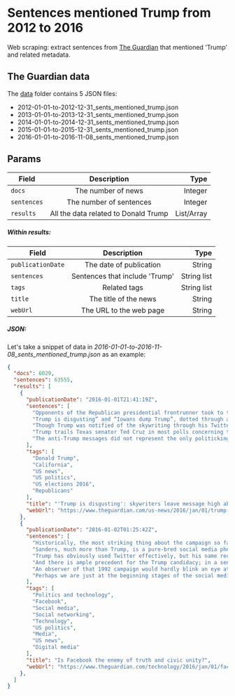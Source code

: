 # Sentences mentioned Trump from 2012 to 2016

Web scraping: extract sentences from [The Guardian](https://www.theguardian.com/) that mentioned 'Trump' and related metadata.

## The Guardian data

The [data](https://github.com/letitbevi/sentences-mentioned-Trump-from-2012-to-2016/tree/master/data) folder contains 5 JSON files:

- 2012-01-01-to-2012-12-31_sents_mentioned_trump.json
- 2013-01-01-to-2013-12-31_sents_mentioned_trump.json
- 2014-01-01-to-2014-12-31_sents_mentioned_trump.json
- 2015-01-01-to-2015-12-31_sents_mentioned_trump.json
- 2016-01-01-to-2016-11-08_sents_mentioned_trump.json

## Params

| Field        | Description           | Type  |
| ------------- |:-------------:| -----:|
| `docs`      | The number of news | Integer |
| `sentences`      | The number of sentences      |  Integer |
| `results` | All the data related to Donald Trump     | List/Array |

##### Within results:

| Field        | Description           | Type  |
| ------------- |:-------------:| -----:|
| `publicationDate` | The date of publication      |    String |
| `sentences` | Sentences that include 'Trump'       | String list |
| `tags` | Related tags   | String list |
| `title` | The title of the news  | String |
| `webUrl` | The URL to the web page   | String |

##### JSON:

Let's take a snippet of data in _2016-01-01-to-2016-11-08_sents_mentioned_trump.json_ as an example:

```JSON
{
  "docs": 6029,
  "sentences": 63555,
  "results": [
    {
      "publicationDate": "2016-01-01T21:41:19Z",
      "sentences": [
        "Opponents of the Republican presidential frontrunner took to the skies over California on Friday, in order to leave their message: “Anybody but Trump.”    Related: Carly Fiorina tweets support for alma mater's Rose Bowl opponent – Iowa    The message appeared towards the end of the Rose Parade, an annual march through Pasadena, California that is celebrated each New Year’s Day.",
        "Trump is disgusting” and “Iowans dump Trump”, dotted through a cloudless sky.",
        "Though Trump was notified of the skywriting through his Twitter account, as of Friday afternoon he had not responded.",
        "Trump trails Texas senator Ted Cruz in most polls concerning the Republican presidential field in Iowa.",
        "The anti-Trump messages did not represent the only politicking of the afternoon."
      ],
      "tags": [
        "Donald Trump",
        "California",
        "US news",
        "US politics",
        "US elections 2016",
        "Republicans"
      ],
      "title": "'Trump is disgusting': skywriters leave message high above Rose Parade",
      "webUrl": "https://www.theguardian.com/us-news/2016/jan/01/trump-is-disgusting-skywriters-rose-parade-california"
    },
    {
      "publicationDate": "2016-01-02T01:25:42Z",
      "sentences": [
        "Historically, the most striking thing about the campaign so far is not Trump’s ascension, but the fact that a self-proclaimed socialist is running a close race with heir apparent Hillary Clinton.",
        "Sanders, much more than Trump, is a pure-bred social media phenomenon.",
        "Trump has obviously used Twitter effectively, but his name recognition derives from network television and his real estate empire.",
        "And there is ample precedent for the Trump candidacy; in a sense, The Donald is a fusion of the two dark horses from the 1992 campaign: nativist outsider Pat Buchanan and eccentric billionaire Ross Perot.",
        "An observer of that 1992 campaign would hardly blink an eye at the premise that a Trump-like figure might play a role in future presidential campaigns.",
        "Perhaps we are just at the beginning stages of the social media revolution, and in two years President Trump will be building his gold-plated wall along the Mexican border."
      ],
      "tags": [
        "Politics and technology",
        "Facebook",
        "Social media",
        "Social networking",
        "Technology",
        "US politics",
        "Media",
        "US news",
        "Digital media"
      ],
      "title": "Is Facebook the enemy of truth and civic unity?",
      "webUrl": "https://www.theguardian.com/technology/2016/jan/01/facebook-truth-trump-obama"
    },
  ]   
}
```
